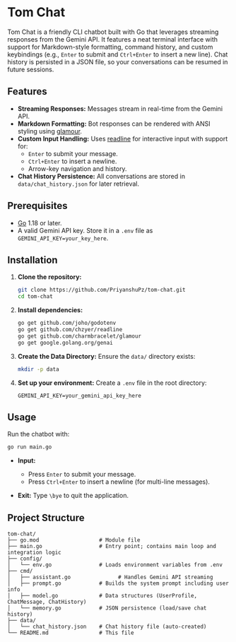 # Tom Chat

Tom Chat is a friendly CLI chatbot built with Go that leverages streaming responses from the Gemini API. It features a neat terminal interface with support for Markdown-style formatting, command history, and custom keybindings (e.g., `Enter` to submit and `Ctrl+Enter` to insert a new line). Chat history is persisted in a JSON file, so your conversations can be resumed in future sessions.

## Features

- **Streaming Responses:** Messages stream in real-time from the Gemini API.
- **Markdown Formatting:** Bot responses can be rendered with ANSI styling using [glamour](https://github.com/charmbracelet/glamour).
- **Custom Input Handling:** Uses [readline](https://github.com/chzyer/readline) for interactive input with support for:
  - `Enter` to submit your message.
  - `Ctrl+Enter` to insert a newline.
  - Arrow-key navigation and history.
- **Chat History Persistence:** All conversations are stored in `data/chat_history.json` for later retrieval.

## Prerequisites

- [Go](https://golang.org/dl/) 1.18 or later.
- A valid Gemini API key. Store it in a `.env` file as `GEMINI_API_KEY=your_key_here`.

## Installation

1. **Clone the repository:**
   ```bash
   git clone https://github.com/PriyanshuPz/tom-chat.git
   cd tom-chat
   ```


2. **Install dependencies:**

   ```bash
   go get github.com/joho/godotenv
   go get github.com/chzyer/readline
   go get github.com/charmbracelet/glamour
   go get google.golang.org/genai
   ```

3. **Create the Data Directory:**
   Ensure the `data/` directory exists:

   ```bash
   mkdir -p data
   ```

4. **Set up your environment:**
   Create a `.env` file in the root directory:

   ```dotenv
   GEMINI_API_KEY=your_gemini_api_key_here
   ```

## Usage

Run the chatbot with:

```bash
go run main.go
```

- **Input:**

  - Press `Enter` to submit your message.
  - Press `Ctrl+Enter` to insert a newline (for multi-line messages).

- **Exit:**
  Type `\bye` to quit the application.

## Project Structure

```
tom-chat/
├── go.mod                   # Module file
├── main.go                  # Entry point; contains main loop and integration logic
├── config/
│   └── env.go               # Loads environment variables from .env
├── cmd/
│   ├── assistant.go               # Handles Gemini API streaming
│   ├── prompt.go            # Builds the system prompt including user info
│   ├── model.go             # Data structures (UserProfile, ChatMessage, ChatHistory)
│   └── memory.go            # JSON persistence (load/save chat history)
├── data/
│   └── chat_history.json    # Chat history file (auto-created)
└── README.md                # This file
```

